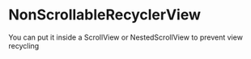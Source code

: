 # NonScrollableRecyclerView

You can put it inside a ScrollView or NestedScrollView to prevent view recycling
